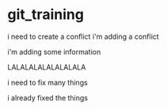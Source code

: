 # git_training

i need to create a conflict
i'm adding a conflict

i'm adding some information

LALALALALALALALALA

i need to fix many things

i already fixed the things
